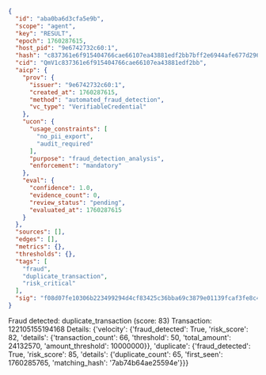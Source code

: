 ```json
{
  "id": "aba0ba6d3cfa5e9b",
  "scope": "agent",
  "key": "RESULT",
  "epoch": 1760287615,
  "host_pid": "9e6742732c60:1",
  "hash": "c837361e6f915404766cae66107ea43881edf2bb7bff2e6944afe677d2962dfa",
  "cid": "QmV1c837361e6f915404766cae66107ea43881edf2bb",
  "aicp": {
    "prov": {
      "issuer": "9e6742732c60:1",
      "created_at": 1760287615,
      "method": "automated_fraud_detection",
      "vc_type": "VerifiableCredential"
    },
    "ucon": {
      "usage_constraints": [
        "no_pii_export",
        "audit_required"
      ],
      "purpose": "fraud_detection_analysis",
      "enforcement": "mandatory"
    },
    "eval": {
      "confidence": 1.0,
      "evidence_count": 0,
      "review_status": "pending",
      "evaluated_at": 1760287615
    }
  },
  "sources": [],
  "edges": [],
  "metrics": {},
  "thresholds": {},
  "tags": [
    "fraud",
    "duplicate_transaction",
    "risk_critical"
  ],
  "sig": "f08d07fe10306b223499294d4cf83425c36bba69c3879e01139fcaf3fe8c464e"
}
```

Fraud detected: duplicate_transaction (score: 83)
Transaction: 122105155194168
Details: {'velocity': {'fraud_detected': True, 'risk_score': 82, 'details': {'transaction_count': 66, 'threshold': 50, 'total_amount': 24132570, 'amount_threshold': 10000000}}, 'duplicate': {'fraud_detected': True, 'risk_score': 85, 'details': {'duplicate_count': 65, 'first_seen': 1760285765, 'matching_hash': '7ab74b64ae25594e'}}}